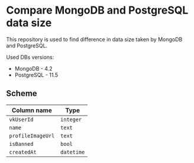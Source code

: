# Compare MongoDB and PostgreSQL data size

This repository is used to find difference in data size taken by MongoDB and PostgreSQL.

Used DBs versions:
- MongoDB - 4.2
- PostgreSQL - 11.5

## Scheme
| Column name | Type |
|---|---|
| `vkUserId` | `integer` |
| `name` | `text` |
| `profileImageUrl` | `text` |
| `isBanned` | `bool` |
| `createdAt` | `datetime` |
